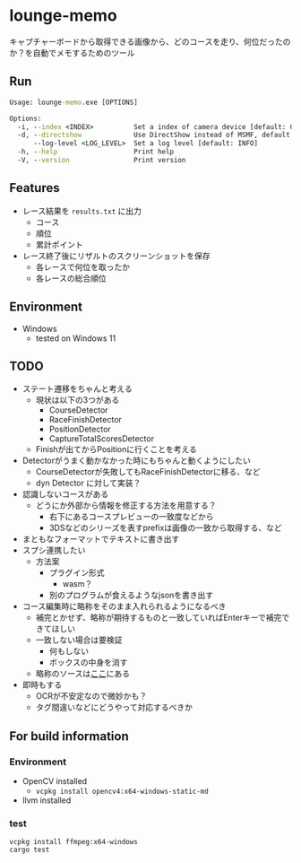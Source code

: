 # lounge-memo

キャプチャーボードから取得できる画像から、どのコースを走り、何位だったのか？を自動でメモするためのツール

## Run

```cmd
Usage: lounge-memo.exe [OPTIONS]

Options:
  -i, --index <INDEX>          Set a index of camera device [default: 0]
  -d, --directshow             Use DirectShow instead of MSMF, default is MSMF. This is useful when the default does not work well
      --log-level <LOG_LEVEL>  Set a log level [default: INFO]
  -h, --help                   Print help
  -V, --version                Print version
```

## Features

- レース結果を `results.txt` に出力
  - コース
  - 順位
  - 累計ポイント
- レース終了後にリザルトのスクリーンショットを保存
  - 各レースで何位を取ったか
  - 各レースの総合順位

## Environment

- Windows
  - tested on Windows 11

## TODO

- ステート遷移をちゃんと考える
  - 現状は以下の3つがある
    - CourseDetector
    - RaceFinishDetector
    - PositionDetector
    - CaptureTotalScoresDetector
  - Finishが出てからPositionに行くことを考える
- Detectorがうまく動かなかった時にもちゃんと動くようにしたい
  - CourseDetectorが失敗してもRaceFinishDetectorに移る、など
  - dyn Detector に対して実装？
- 認識しないコースがある
  - どうにか外部から情報を修正する方法を用意する？
    - 右下にあるコースプレビューの一致度などから
    - 3DSなどのシリーズを表すprefixは画像の一致から取得する、など
- まともなフォーマットでテキストに書き出す
- スプシ連携したい
  - 方法案
    - プラグイン形式
      - wasm？
    - 別のプログラムが食えるようなjsonを書き出す
- コース編集時に略称をそのまま入れられるようになるべき
  - 補完とかせず、略称が期待するものと一致していればEnterキーで補完できてほしい
  - 一致しない場合は要検証
    - 何もしない
    - ボックスの中身を消す
  - 略称のソースは[ここ](https://github.com/sheat-git/mk8dx.py/blob/main/mk8dx/data.py)にある
- 即時もする
  - OCRが不安定なので微妙かも？
  - タグ間違いなどにどうやって対応するべきか

## For build information

### Environment

- OpenCV installed
  - `vcpkg install opencv4:x64-windows-static-md`
- llvm installed

### test

```
vcpkg install ffmpeg:x64-windows
cargo test
```
